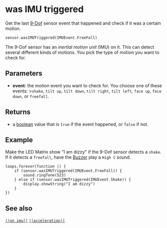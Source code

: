 # was IMU triggered

Get the last [9-Dof](https://www.seeedstudio.com/edu/grove-zero.html "Grove Zero 9-Dof") sensor event that happened and check if it was a certain motion.

```sig
sensor.wasIMUTriggered(IMUEvent.FreeFall)
```

The 9-Dof sensor has an *inertial motion unit* (IMU) on it. This can detect several different kinds of motions. You pick the type of motion you want to check for.

## Parameters

* **event**: the motion event you want to check for. You choose one of these events: >`shake`, `tilt up`, `tilt down`, `tilt right`, `tilt left`, `face up`, `face down`, or `freefall`.

## Returns

* a [boolean](/types/boolean) value that is `true` if the event happened, or `false` if not.

## Example

Make the LED Matrix show "I am dizzy" if the 9-Dof sensor detects a `shake`. If it detects a `freefall`, have the [Buzzer](https://www.seeedstudio.com/edu/grove-zero.html "Grove Zero Buzzer") play a `High C` sound.

```blocks
loops.forever(function () {
    if (sensor.wasIMUTriggered(IMUEvent.FreeFall)) {
        sound.ringTone(523)
    } else if (sensor.wasIMUTriggered(IMUEvent.Shake)) {
        display.showString("I am dizzy")
    }
})
```

## See also

[`||on imu||`](/reference/sensor/on-imu) [`||acceleration||`](/reference/sensor/acceleration)